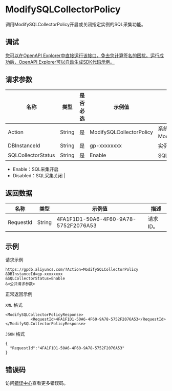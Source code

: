 # ModifySQLCollectorPolicy

调用ModifySQLCollectorPolicy开启或关闭指定实例的SQL采集功能。

## 调试

[您可以在OpenAPI Explorer中直接运行该接口，免去您计算签名的困扰。运行成功后，OpenAPI Explorer可以自动生成SDK代码示例。](https://api.aliyun.com/#product=gpdb&api=ModifySQLCollectorPolicy&type=RPC&version=2016-05-03)

## 请求参数

|名称|类型|是否必选|示例值|描述|
|--|--|----|---|--|
|Action|String|是|ModifySQLCollectorPolicy|系统规定参数。取值：ModifySQLCollectorPolicy。 |
|DBInstanceId|String|是|gp-xxxxxxxx|实例ID。 |
|SQLCollectorStatus|String|是|Enable|SQL采集状态。

 -   Enable：SQL采集开启
-   Disabled：SQL采集关闭 |

## 返回数据

|名称|类型|示例值|描述|
|--|--|---|--|
|RequestId|String|4FA1F1D1-50A6-4F60-9A78-5752F2076A53|请求ID。 |

## 示例

请求示例

```
https://gpdb.aliyuncs.com/?Action=ModifySQLCollectorPolicy
&DBInstanceId=gp-xxxxxxxx
&SQLCollectorStatus=Enable
&<公共请求参数>
```

正常返回示例

`XML` 格式

```
<ModifySQLCollectorPolicyResponse>
           <RequestId>4FA1F1D1-50A6-4F60-9A78-5752F2076A53</RequestId>
</ModifySQLCollectorPolicyResponse>
```

`JSON` 格式

```
{
  "RequestId":"4FA1F1D1-50A6-4F60-9A78-5752F2076A53"
}
```

## 错误码

访问[错误中心](https://error-center.alibabacloud.com/status/product/gpdb)查看更多错误码。

